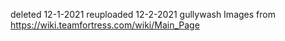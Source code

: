 deleted 12-1-2021
reuploaded 12-2-2021
gullywash Images from https://wiki.teamfortress.com/wiki/Main_Page
